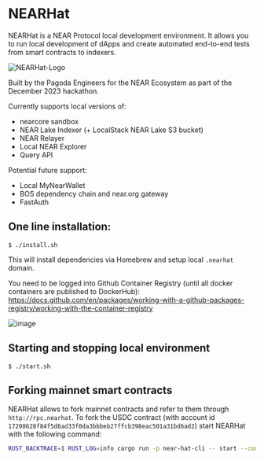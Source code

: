 # NEARHat

NEARHat is a NEAR Protocol local development environment.
It allows you to run local development of dApps and create
automated end-to-end tests from smart contracts to indexers.

![NEARHat-Logo](https://github.com/near/near-hat/assets/116191277/68326fa2-f9d9-45b4-a332-078b4733d376)

Built by the Pagoda Engineers for the NEAR Ecosystem as part of the December 2023 hackathon.

Currently supports local versions of:
* nearcore sandbox
* NEAR Lake Indexer (+ LocalStack NEAR Lake S3 bucket)
* NEAR Relayer
* Local NEAR Explorer
* Query API

Potential future support:
* Local MyNearWallet
* BOS dependency chain and near.org gateway
* FastAuth


## One line installation:
```
$ ./install.sh
```
This will install dependencies via Homebrew and setup local `.nearhat` domain.

You need to be logged into Github Container Registry (until all docker containers are published to DockerHub): https://docs.github.com/en/packages/working-with-a-github-packages-registry/working-with-the-container-registry

![image](https://github.com/near/near-hat/assets/116191277/e20331ce-670f-43c2-b4aa-b152d490e328)

## Starting and stopping local environment
```
$ ./start.sh
```

## Forking mainnet smart contracts
NEARHat allows to fork mainnet contracts and refer to them through `http://rpc.nearhat`.
To fork the USDC contract (with account id `17208628f84f5d6ad33f0da3bbbeb27ffcb398eac501a31bd6ad2`) start NEARHat with the following command:
```bash
RUST_BACKTRACE=1 RUST_LOG=info cargo run -p near-hat-cli -- start --contracts-to-spoon 17208628f84f5d6ad33f0da3bbbeb27ffcb398eac501a31bd6ad2
```
